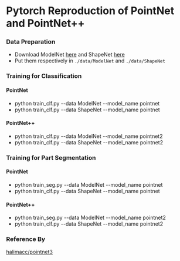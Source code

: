 # Pytorch Reproduction of PointNet and PointNet++ 

### Data Preparation
* Download ModelNet [here](http://modelnet.cs.princeton.edu/ModelNet40.zip) and ShapeNet [here](https://www.shapenet.org/)
* Put them respectively in `./data/ModelNet` and `./data/ShapeNet`

### Training for Classification
#### PointNet
* python train_clf.py --data ModelNet --model_name pointnet 
* python train_clf.py --data ShapeNet --model_name pointnet
#### PointNet++
* python train_clf.py --data ModelNet --model_name pointnet2 
* python train_clf.py --data ShapeNet --model_name pointnet2
### Training for Part Segmentation
#### PointNet
* python train_seg.py --data ModelNet --model_name pointnet  
* python train_clf.py --data ShapeNet --model_name pointnet
#### PointNet++
* python train_seg.py --data ModelNet --model_name pointnet2 
* python train_clf.py --data ShapeNet --model_name pointnet2

### Reference By
[halimacc/pointnet3](https://github.com/halimacc/pointnet3)
